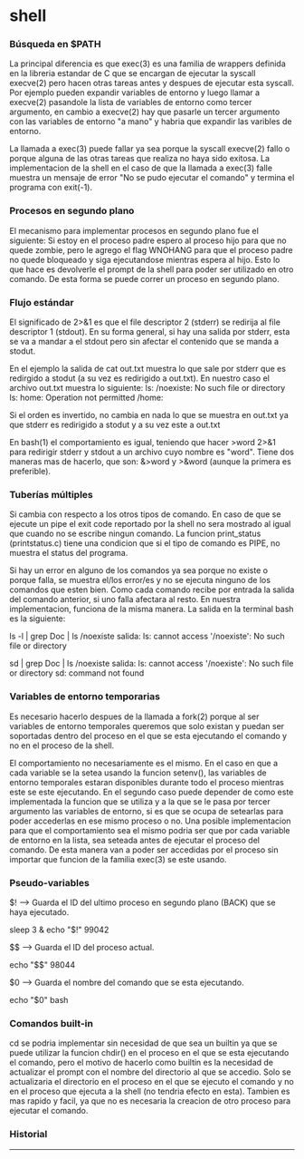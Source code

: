 # shell

### Búsqueda en $PATH

La principal diferencia es que exec(3) es una familia de wrappers definida en la libreria estandar de C que se encargan de ejecutar la syscall execve(2) pero hacen otras tareas antes y despues de ejecutar esta syscall. Por ejemplo pueden expandir variables de entorno y luego llamar a execve(2) pasandole la lista de variables de entorno como tercer argumento, en cambio a execve(2) hay que pasarle un tercer argumento con las variables de entorno "a mano" y habria que expandir las varibles de entorno.

La llamada a exec(3) puede fallar ya sea porque la syscall execve(2) fallo o porque alguna de las otras tareas que realiza no haya sido exitosa. La implementacion de la shell en el caso de que la llamada a exec(3) falle muestra un mensaje de error "No se pudo ejecutar el comando" y termina el programa con exit(-1).

### Procesos en segundo plano

El mecanismo para implementar procesos en segundo plano fue el siguiente:
Si estoy en el proceso padre espero al proceso hijo para que no quede
zombie, pero le agrego el flag WNOHANG para que el proceso
padre no quede bloqueado y siga ejecutandose mientras espera al hijo. Esto lo que hace
es devolverle el prompt de la shell para poder ser utilizado en otro comando. De esta
forma se puede correr un proceso en segundo plano.

### Flujo estándar

El significado de 2>&1 es que el file descriptor 2 (stderr) se redirija al file descriptor
1 (stdout). En su forma general, si hay una salida por stderr, esta se va a mandar a el stdout pero sin afectar
el contenido que se manda a stodut.

En el ejemplo la salida de cat out.txt muestra lo que sale por stderr que es redirgido a stodut (a su vez es redirigido a out.txt). En nuestro caso el archivo out.txt muestra lo siguiente:
ls: /noexiste: No such file or directory
ls: home: Operation not permitted
/home:

Si el orden es invertido, no cambia en nada lo que se muestra en out.txt ya que stderr es redirigido a stodut y a su vez este a out.txt

En bash(1) el comportamiento es igual, teniendo que hacer >word 2>&1 para redirigir stderr y stdout a un archivo cuyo nombre es "word". Tiene dos maneras mas de hacerlo, que son: &>word y >&word (aunque la primera es preferible).

### Tuberías múltiples

Si cambia con respecto a los otros tipos de comando. En caso de que se ejecute un pipe el exit code reportado por la shell no sera mostrado al igual que cuando no se escribe ningun comando. La funcion print_status (printstatus.c) tiene una condicion que si el tipo de comando es PIPE, no muestra el status del programa.

Si hay un error en alguno de los comandos ya sea porque no existe o porque falla, se muestra el/los error/es y no se ejecuta ninguno de los comandos que esten bien. Como cada comando recibe por entrada la salida del comando anterior, si uno falla afectara al resto. En nuestra implementacion, funciona de la misma manera. La salida en la terminal bash es la siguiente:

ls -l | grep Doc | ls /noexiste
salida:
ls: cannot access '/noexiste': No such file or directory

sd | grep Doc | ls /noexiste
salida:
ls: cannot access '/noexiste': No such file or directory
sd: command not found

### Variables de entorno temporarias

Es necesario hacerlo despues de la llamada a fork(2) porque al ser variables de entorno temporales queremos que solo existan y puedan ser soportadas dentro del proceso en el que se esta ejecutando el comando y no en el proceso de la shell.

El comportamiento no necesariamente es el mismo. En el caso en que a cada variable se la setea usando la funcion setenv(), las variables de entorno temporales estaran disponibles durante todo el proceso mientras este se este ejecutando. En el segundo caso puede depender de como este implementada la funcion que se utiliza y a la que se le pasa por tercer argumento las variables de entorno, si es que se ocupa de setearlas para poder accederlas en ese mismo proceso o no. Una posible implementacion para que el comportamiento sea el mismo podria ser que por cada variable de entorno en la lista, sea seteada antes de ejecutar el proceso del comando. De esta manera van a poder ser accedidas por el proceso sin importar que funcion de la familia exec(3) se este usando.

### Pseudo-variables

$! --> Guarda el ID del ultimo proceso en segundo plano (BACK) que se haya ejecutado.

sleep 3 &
echo "$!"
99042

$$ --> Guarda el ID del proceso actual.

echo "$$"
98044

$0 --> Guarda el nombre del comando que se esta ejecutando.

echo "$0"
bash

### Comandos built-in

cd se podria implementar sin necesidad de que sea un builtin ya que se puede utilizar la funcion chdir() en el proceso en el que se esta ejecutando el comando, pero el motivo de hacerlo como builtin es la necesidad de actualizar el prompt con el nombre del directorio al que se accedio. Solo se actualizaria el directorio en el proceso en el que se ejecuto el comando y no en el proceso que ejecuta a la shell (no tendria efecto en esta). Tambien es mas rapido y facil, ya que no es necesaria la creacion de otro proceso para ejecutar el comando.

### Historial

---
